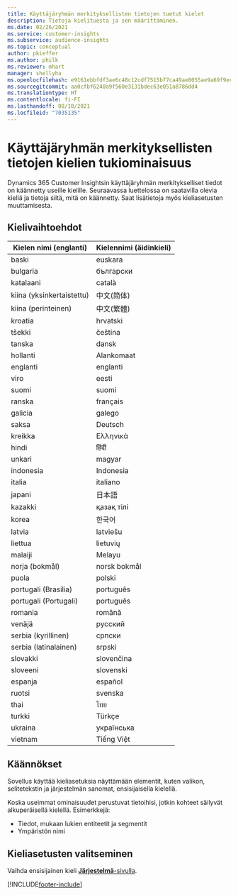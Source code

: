 ```yaml
---
title: Käyttäjäryhmän merkityksellisten tietojen tuetut kielet
description: Tietoja kielituesta ja sen määrittäminen.
ms.date: 02/26/2021
ms.service: customer-insights
ms.subservice: audience-insights
ms.topic: conceptual
author: pkieffer
ms.author: philk
ms.reviewer: mhart
manager: shellyha
ms.openlocfilehash: e9161ebbfdf3ae6c48c12cdf7515b77ca49ae8055ae9a69f9ec314bc1247aeaf
ms.sourcegitcommit: aa0cfbf6240a9f560e3131bdec63e051a8786dd4
ms.translationtype: HT
ms.contentlocale: fi-FI
ms.lasthandoff: 08/10/2021
ms.locfileid: "7035135"
---
```

# <a name="supported-languages-for-audience-insights-capability"></a>Käyttäjäryhmän merkityksellisten tietojen kielien tukiominaisuus

Dynamics 365 Customer Insightsin käyttäjäryhmän merkitykselliset tiedot on käännetty useille kielille. Seuraavassa luettelossa on saatavilla olevia kieliä ja tietoja siitä, mitä on käännetty. Saat lisätietoja myös kieliasetusten muuttamisesta. 

## <a name="languages"></a>Kielivaihtoehdot

| Kielen nimi (englanti)|  Kielennimi (äidinkieli) |
| ------------- | ------------- |
| baski | euskara |
| bulgaria | български |
| katalaani | català |
| kiina (yksinkertaistettu) | 中文(简体) |
| kiina (perinteinen) | 中文(繁體) |
| kroatia | hrvatski |
| tšekki | čeština |
| tanska | dansk |
| hollanti | Alankomaat |
| englanti | englanti |
| viro | eesti |
| suomi | suomi |
| ranska | français |
| galicia | galego |
| saksa | Deutsch |
| kreikka | Ελληνικά |
| hindi | हिंदी |
| unkari | magyar |
| indonesia | Indonesia |
| italia | italiano |
| japani | 日本語 |
| kazakki | қазақ тілі |
| korea | 한국어 |
| latvia | latviešu |
| liettua | lietuvių |
| malaiji | Melayu |
| norja (bokmål) | norsk bokmål |
| puola | polski |
| portugali (Brasilia) | português |
| portugali (Portugali) | português |
| romania | română |
| venäjä | pусский |
| serbia (kyrillinen) | српски |
| serbia (latinalainen) | srpski |
| slovakki | slovenčina |
| sloveeni | slovenski |
| espanja | español |
| ruotsi | svenska |
| thai | ไทย |
| turkki | Türkçe |
| ukraina | українська |
| vietnam | Tiếng Việt |

## <a name="whats-translated"></a>Käännökset

Sovellus käyttää kieliasetuksia näyttämään elementit, kuten valikon, selitetekstin ja järjestelmän sanomat, ensisijaisella kielellä.

Koska useimmat ominaisuudet perustuvat tietoihisi, jotkin kohteet säilyvät alkuperäisellä kielellä. Esimerkkejä:

- Tiedot, mukaan lukien entiteetit ja segmentit
- Ympäristön nimi

## <a name="choose-your-language-settings"></a>Kieliasetusten valitseminen  

Vaihda ensisijainen kieli [**Järjestelmä**-sivulla](system.md).


[!INCLUDE[footer-include](../includes/footer-banner.md)]